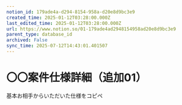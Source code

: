 ```yaml
---
notion_id: 179ade4a-d294-8154-958a-d20e8d9bc3e9
created_time: 2025-01-12T03:28:00.000Z
last_edited_time: 2025-01-12T03:28:00.000Z
url: https://www.notion.so/01-179ade4ad2948154958ad20e8d9bc3e9
parent_type: database_id
archived: False
sync_time: 2025-07-12T14:43:01.401507
---
```

# 〇〇案件仕様詳細（追加01）

基本お相手からいただいた仕様をコピペ